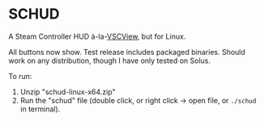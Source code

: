 # SCHUD

A Steam Controller HUD à-la-[VSCView](https://github.com/Nielk1/VSCView/), but for Linux.

All buttons now show. Test release includes packaged binaries. Should work on any distribution, though I have only tested on Solus.

To run:
1. Unzip "schud-linux-x64.zip"
2. Run the "schud" file (double click, or right click -> open file, or `./schud` in terminal).
